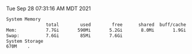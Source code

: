 Tue Sep 28 07:31:16 AM MDT 2021
```bash
System Memory
               total        used        free      shared  buff/cache   available
Mem:           7.7Gi       590Mi       5.2Gi       8.0Mi       1.9Gi       6.7Gi
Swap:          7.6Gi        85Mi       7.6Gi
System Storage
670M	.
```
